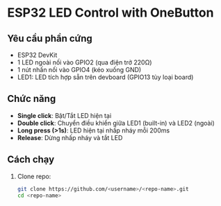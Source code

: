 # ESP32 LED Control with OneButton

##  Yêu cầu phần cứng
- ESP32 DevKit
- 1 LED ngoài nối vào GPIO2 (qua điện trở 220Ω)
- 1 nút nhấn nối vào GPIO4 (kéo xuống GND)
- LED1: LED tích hợp sẵn trên devboard (GPIO13 tùy loại board)

##  Chức năng
- **Single click**: Bật/Tắt LED hiện tại
- **Double click**: Chuyển điều khiển giữa LED1 (built-in) và LED2 (ngoài)
- **Long press (>1s)**: LED hiện tại nhấp nháy mỗi 200ms
- **Release**: Dừng nhấp nháy và tắt LED

##  Cách chạy
1. Clone repo:
   ```bash
   git clone https://github.com/<username>/<repo-name>.git
   cd <repo-name>
